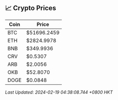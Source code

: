 ## 📈 Crypto Prices

| Coin | Price |
| ---- | ----- |
| BTC | $51696.2459 |
| ETH | $2824.9978 |
| BNB | $349.9936 |
| CRV | $0.5307 |
| ARB | $2.0056 |
| OKB | $52.8070 |
| DOGE | $0.0848 |

_Last Updated: 2024-02-19 04:38:08.744 +0800 HKT_